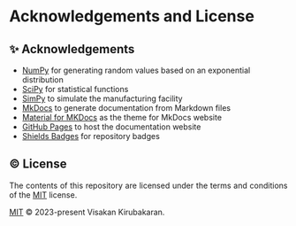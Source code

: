 <style>
    p {
        text-align: justify;
    }
</style>

# Acknowledgements and License

## ✨ Acknowledgements

- [NumPy](https://numpy.org/) for generating random values based on an exponential distribution
- [SciPy](https://scipy.org/) for statistical functions
- [SimPy](https://simpy.readthedocs.io/en/latest/) to simulate the manufacturing facility
- [MkDocs](https://www.mkdocs.org/) to generate documentation from Markdown files
- [Material for MKDocs](https://squidfunk.github.io/mkdocs-material/) as the theme for MkDocs website
- [GitHub Pages](https://pages.github.com/) to host the documentation website
- [Shields Badges](https://github.com/badges/shields) for repository badges

## ©️ License

The contents of this repository are licensed under the terms and conditions of the [MIT](https://choosealicense.com/licenses/mit/) license.

[MIT](LICENSE) © 2023-present Visakan Kirubakaran.
